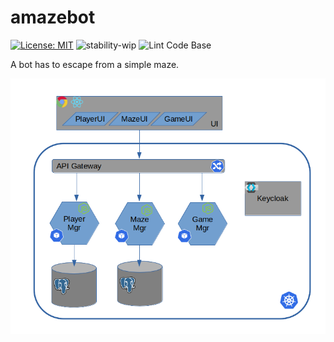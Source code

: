 # amazebot

[![License: MIT](https://img.shields.io/badge/License-MIT-yellow.svg)](https://opensource.org/licenses/MIT) ![stability-wip](https://img.shields.io/badge/stability-work_in_progress-lightgrey.svg) ![Lint Code Base](https://github.com/JCMenchi/amazebot/workflows/Lint%20Code%20Base/badge.svg)

A bot has to escape from a simple maze.

![Architecture Diagram](doc/arch.png "Architecture Diagram")
